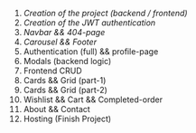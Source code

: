 1. *Creation of the project (backend / frontend)*
2. *Creation of the JWT authentication*
3. *Navbar && 404-page*
4. *Carousel && Footer*
5. Authentication (full) && profile-page
6. Modals (backend logic)
7. Frontend CRUD
8. Cards && Grid (part-1)
9. Cards && Grid (part-2)
10. Wishlist && Cart && Completed-order
11. About && Contact
12. Hosting (Finish Project)